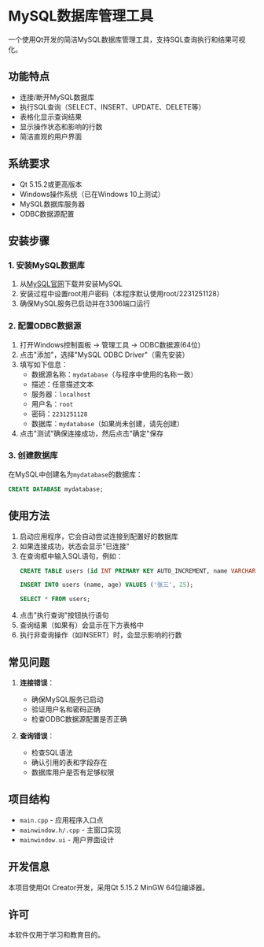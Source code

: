 # MySQL数据库管理工具

一个使用Qt开发的简洁MySQL数据库管理工具，支持SQL查询执行和结果可视化。

## 功能特点

- 连接/断开MySQL数据库
- 执行SQL查询（SELECT、INSERT、UPDATE、DELETE等）
- 表格化显示查询结果
- 显示操作状态和影响的行数
- 简洁直观的用户界面

## 系统要求

- Qt 5.15.2或更高版本
- Windows操作系统（已在Windows 10上测试）
- MySQL数据库服务器
- ODBC数据源配置

## 安装步骤

### 1. 安装MySQL数据库

1. 从[MySQL官网](https://dev.mysql.com/downloads/installer/)下载并安装MySQL
2. 安装过程中设置root用户密码（本程序默认使用root/2231251128）
3. 确保MySQL服务已启动并在3306端口运行

### 2. 配置ODBC数据源

1. 打开Windows控制面板 -> 管理工具 -> ODBC数据源(64位)
2. 点击"添加"，选择"MySQL ODBC Driver"（需先安装）
3. 填写如下信息：
   - 数据源名称：`mydatabase`（与程序中使用的名称一致）
   - 描述：任意描述文本
   - 服务器：`localhost`
   - 用户名：`root`
   - 密码：`2231251128`
   - 数据库：`mydatabase`（如果尚未创建，请先创建）
4. 点击"测试"确保连接成功，然后点击"确定"保存

### 3. 创建数据库

在MySQL中创建名为`mydatabase`的数据库：

```sql
CREATE DATABASE mydatabase;
```

## 使用方法

1. 启动应用程序，它会自动尝试连接到配置好的数据库
2. 如果连接成功，状态会显示"已连接"
3. 在查询框中输入SQL语句，例如：
   ```sql
   CREATE TABLE users (id INT PRIMARY KEY AUTO_INCREMENT, name VARCHAR(50), age INT);
   ```
   ```sql
   INSERT INTO users (name, age) VALUES ('张三', 25);
   ```
   ```sql
   SELECT * FROM users;
   ```
4. 点击"执行查询"按钮执行语句
5. 查询结果（如果有）会显示在下方表格中
6. 执行非查询操作（如INSERT）时，会显示影响的行数

## 常见问题

1. **连接错误**：
   - 确保MySQL服务已启动
   - 验证用户名和密码正确
   - 检查ODBC数据源配置是否正确

2. **查询错误**：
   - 检查SQL语法
   - 确认引用的表和字段存在
   - 数据库用户是否有足够权限

## 项目结构

- `main.cpp` - 应用程序入口点
- `mainwindow.h/.cpp` - 主窗口实现
- `mainwindow.ui` - 用户界面设计

## 开发信息

本项目使用Qt Creator开发，采用Qt 5.15.2 MinGW 64位编译器。

## 许可

本软件仅用于学习和教育目的。 